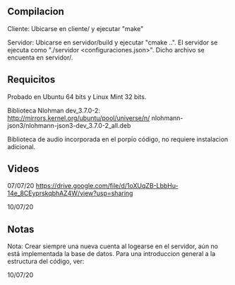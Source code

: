 ## Compilacion

Cliente: Ubicarse en cliente/ y ejecutar "make"

Servidor: Ubicarse en servidor/build y ejecutar "cmake ..". El servidor se ejecuta como "./servidor <configuraciones.json>". Dicho archivo se encuenta en servidor/.

## Requicitos

Probado en Ubuntu 64 bits y Linux Mint 32 bits.

Biblioteca Nlohman dev_3.7.0-2: http://mirrors.kernel.org/ubuntu/pool/universe/n/ nlohmann-json3/nlohmann-json3-dev_3.7.0-2_all.deb

Biblioteca de audio incorporada en el porpio código, no requiere instalacion adicional.

## Videos

07/07/20 https://drive.google.com/file/d/1oXUqZB-LbbHu-14e_8CEyprskqbhAZ4W/view?usp=sharing

10/07/20

## Notas

Nota: Crear siempre una nueva cuenta al logearse en el servidor,
	  aún no está implementada la base de datos.
	  Para una introduccion general a la estructura del código, ver:

10/07/20